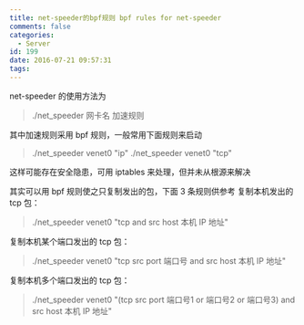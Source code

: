 ```yaml
---
title: net-speeder的bpf规则 bpf rules for net-speeder
comments: false
categories:
  - Server
id: 199
date: 2016-07-21 09:57:31
tags:
---
```


net-speeder 的使用方法为
> ./net_speeder 网卡名 加速规则

其中加速规则采用 bpf 规则，一般常用下面规则来启动

> ./net_speeder venet0 "ip" 
> ./net_speeder venet0 "tcp"

这样可能存在安全隐患，可用 iptables 来处理，但并未从根源来解决

其实可以用 bpf 规则使之只复制发出的包，下面 3 条规则供参考
复制本机发出的 tcp 包：
		
> ./net_speeder venet0 "tcp and src host 本机 IP 地址" 

复制本机某个端口发出的 tcp 包：
		
> ./net_speeder venet0 "tcp src port 端口号 and src host 本机 IP 地址"

复制本机多个端口发出的 tcp 包：
		
> ./net_speeder venet0 "(tcp src port 端口号1 or 端口号2 or 端口号3) and src host 本机 IP 地址" 